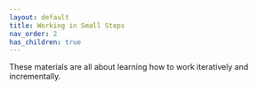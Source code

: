 ```yaml
---
layout: default
title: Working in Small Steps
nav_order: 2
has_children: true
---
```


These materials are all about learning how to work iteratively and incrementally. 

